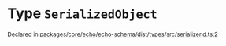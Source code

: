 # Type `SerializedObject`
<sub>Declared in [packages/core/echo/echo-schema/dist/types/src/serializer.d.ts:2]()</sub>
